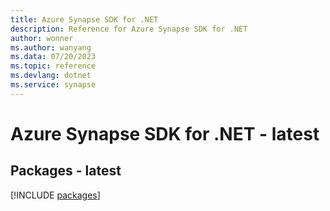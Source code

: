 ```yaml
---
title: Azure Synapse SDK for .NET
description: Reference for Azure Synapse SDK for .NET
author: wonner
ms.author: wanyang
ms.data: 07/20/2023
ms.topic: reference
ms.devlang: dotnet
ms.service: synapse
---
```

# Azure Synapse SDK for .NET - latest
## Packages - latest
[!INCLUDE [packages](synapse-index.md)]
